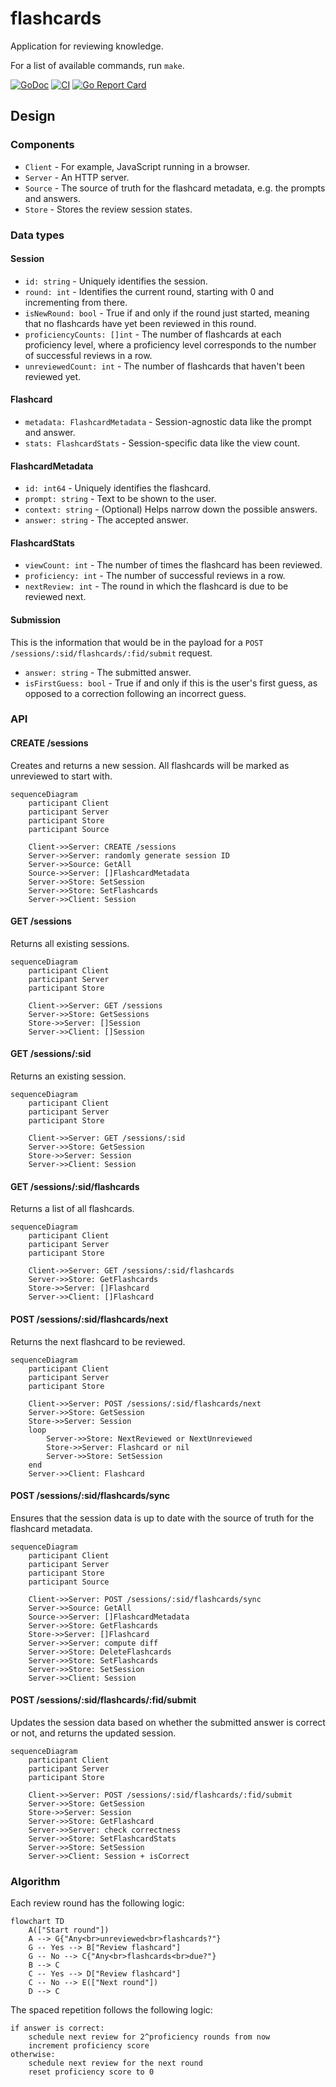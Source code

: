 # flashcards

Application for reviewing knowledge.

For a list of available commands, run `make`.

[![GoDoc](https://godoc.org/github.com/lafeingcrokodil/flashcards/v2?status.svg)](https://pkg.go.dev/github.com/lafeingcrokodil/flashcards/v2?tab=doc)
[![CI](https://github.com/lafeingcrokodil/flashcards/actions/workflows/ci.yml/badge.svg)](https://github.com/lafeingcrokodil/flashcards/actions/workflows/ci.yml)
[![Go Report Card](https://goreportcard.com/badge/github.com/lafeingcrokodil/flashcards)](https://goreportcard.com/report/github.com/lafeingcrokodil/flashcards)

## Design

### Components

* `Client` - For example, JavaScript running in a browser.
* `Server` - An HTTP server.
* `Source` - The source of truth for the flashcard metadata, e.g. the prompts and answers.
* `Store` - Stores the review session states.

### Data types

#### Session

* `id: string` - Uniquely identifies the session.
* `round: int` - Identifies the current round, starting with 0 and incrementing from there.
* `isNewRound: bool` - True if and only if the round just started, meaning that no flashcards have yet been reviewed in this round.
* `proficiencyCounts: []int` - The number of flashcards at each proficiency level, where a proficiency level corresponds to the number of successful reviews in a row.
* `unreviewedCount: int` - The number of flashcards that haven't been reviewed yet.

#### Flashcard

* `metadata: FlashcardMetadata` - Session-agnostic data like the prompt and answer.
* `stats: FlashcardStats` - Session-specific data like the view count.

#### FlashcardMetadata

* `id: int64` - Uniquely identifies the flashcard.
* `prompt: string` - Text to be shown to the user.
* `context: string` - (Optional) Helps narrow down the possible answers.
* `answer: string` - The accepted answer.

#### FlashcardStats

* `viewCount: int` - The number of times the flashcard has been reviewed.
* `proficiency: int` - The number of successful reviews in a row.
* `nextReview: int` - The round in which the flashcard is due to be reviewed next.

#### Submission

This is the information that would be in the payload for a `POST /sessions/:sid/flashcards/:fid/submit` request.

* `answer: string` - The submitted answer.
* `isFirstGuess: bool` - True if and only if this is the user's first guess, as opposed to a correction following an incorrect guess.

### API

#### CREATE /sessions

Creates and returns a new session. All flashcards will be marked as unreviewed to start with.

```mermaid
sequenceDiagram
    participant Client
    participant Server
    participant Store
    participant Source

    Client->>Server: CREATE /sessions
    Server->>Server: randomly generate session ID
    Server->>Source: GetAll
    Source->>Server: []FlashcardMetadata
    Server->>Store: SetSession
    Server->>Store: SetFlashcards
    Server->>Client: Session
```

#### GET /sessions

Returns all existing sessions.

```mermaid
sequenceDiagram
    participant Client
    participant Server
    participant Store

    Client->>Server: GET /sessions
    Server->>Store: GetSessions
    Store->>Server: []Session
    Server->>Client: []Session
```

#### GET /sessions/:sid

Returns an existing session.

```mermaid
sequenceDiagram
    participant Client
    participant Server
    participant Store

    Client->>Server: GET /sessions/:sid
    Server->>Store: GetSession
    Store->>Server: Session
    Server->>Client: Session
```

#### GET /sessions/:sid/flashcards

Returns a list of all flashcards.

```mermaid
sequenceDiagram
    participant Client
    participant Server
    participant Store

    Client->>Server: GET /sessions/:sid/flashcards
    Server->>Store: GetFlashcards
    Store->>Server: []Flashcard
    Server->>Client: []Flashcard
```

#### POST /sessions/:sid/flashcards/next

Returns the next flashcard to be reviewed.

```mermaid
sequenceDiagram
    participant Client
    participant Server
    participant Store

    Client->>Server: POST /sessions/:sid/flashcards/next
    Server->>Store: GetSession
    Store->>Server: Session
    loop
        Server->>Store: NextReviewed or NextUnreviewed
        Store->>Server: Flashcard or nil
        Server->>Store: SetSession
    end
    Server->>Client: Flashcard
```

#### POST /sessions/:sid/flashcards/sync

Ensures that the session data is up to date with the source of truth for the flashcard metadata.

```mermaid
sequenceDiagram
    participant Client
    participant Server
    participant Store
    participant Source

    Client->>Server: POST /sessions/:sid/flashcards/sync
    Server->>Source: GetAll
    Source->>Server: []FlashcardMetadata
    Server->>Store: GetFlashcards
    Store->>Server: []Flashcard
    Server->>Server: compute diff
    Server->>Store: DeleteFlashcards
    Server->>Store: SetFlashcards
    Server->>Store: SetSession
    Server->>Client: Session
```

#### POST /sessions/:sid/flashcards/:fid/submit

Updates the session data based on whether the submitted answer is correct or not, and returns the updated session.

```mermaid
sequenceDiagram
    participant Client
    participant Server
    participant Store

    Client->>Server: POST /sessions/:sid/flashcards/:fid/submit
    Server->>Store: GetSession
    Store->>Server: Session
    Server->>Store: GetFlashcard
    Server->>Server: check correctness
    Server->>Store: SetFlashcardStats
    Server->>Store: SetSession
    Server->>Client: Session + isCorrect
```

### Algorithm

Each review round has the following logic:

```mermaid
flowchart TD
    A(["Start round"])
    A --> G{"Any<br>unreviewed<br>flashcards?"}
    G -- Yes --> B["Review flashcard"]
    G -- No --> C{"Any<br>flashcards<br>due?"}
    B --> C
    C -- Yes --> D["Review flashcard"]
    C -- No --> E(["Next round"])
    D --> C
```

The spaced repetition follows the following logic:

```
if answer is correct:
    schedule next review for 2^proficiency rounds from now
    increment proficiency score
otherwise:
    schedule next review for the next round
    reset proficiency score to 0
```
